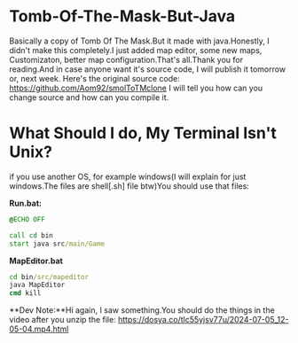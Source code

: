 # Tomb-Of-The-Mask-But-Java
Basically a copy of Tomb Of The Mask.But it made with java.Honestly, I didn't make this completely.I just added map editor, some new maps, Customizaton, better map configuration.That's all.Thank you for reading.And in case anyone want it's source code, I will publish it tomorrow or, next week.
Here's the original source code: https://github.com/Aom92/smolToTMclone
I will tell you how can you change source and how can you compile it.
# What Should I do, My Terminal Isn't Unix?
if you use another OS, for example windows(I will explain for just windows.The files are shell[.sh] file btw)You should use that files:

**Run.bat:**
```bat
@ECHO OFF

call cd bin 
start java src/main/Game
```
**MapEditor.bat**
```bat
cd bin/src/mapeditor
java MapEditor
cmd kill
```
**Dev Note:**Hi again, I saw something.You should do the things in the video after you unzip the file:
https://dosya.co/tlc55yjsv77u/2024-07-05_12-05-04.mp4.html

